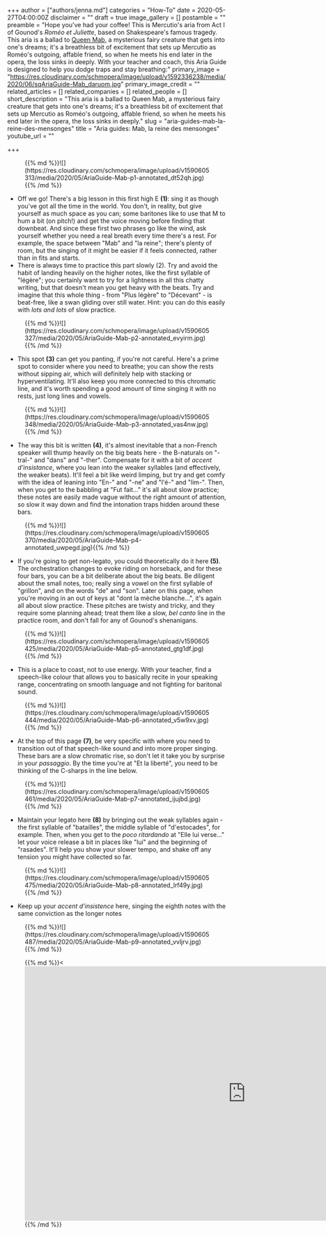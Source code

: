 +++
author = ["authors/jenna.md"]
categories = "How-To"
date = 2020-05-27T04:00:00Z
disclaimer = ""
draft = true
image_gallery = []
postamble = ""
preamble = "Hope you've had your coffee! This is Mercutio's aria from Act I of Gounod's _Roméo et Juliette_, based on Shakespeare's famous tragedy. This aria is a ballad to [Queen Mab](https://en.wikipedia.org/wiki/Queen_Mab), a mysterious fairy creature that gets into one's dreams; it's a breathless bit of excitement that sets up Mercutio as Roméo's outgoing, affable friend, so when he meets his end later in the opera, the loss sinks in deeply. With your teacher and coach, this Aria Guide is designed to help you dodge traps and stay breathing:"
primary_image = "https://res.cloudinary.com/schmopera/image/upload/v1592336238/media/2020/06/sqAriaGuide-Mab_daruom.jpg"
primary_image_credit = ""
related_articles = []
related_companies = []
related_people = []
short_description = "This aria is a ballad to Queen Mab, a mysterious fairy creature that gets into one's dreams; it's a breathless bit of excitement that sets up Mercutio as Roméo's outgoing, affable friend, so when he meets his end later in the opera, the loss sinks in deeply."
slug = "aria-guides-mab-la-reine-des-mensonges"
title = "Aria guides: Mab, la reine des mensonges"
youtube_url = ""

+++
<figure data-type="image">{{% md %}}![](https://res.cloudinary.com/schmopera/image/upload/v1590605313/media/2020/05/AriaGuide-Mab-p1-annotated_dt52qh.jpg){{% /md %}}

</figure>

* Off we go! There's a big lesson in this first high E **(1)**: sing it as though you've got all the time in the world. You don't, in reality, but give yourself as much space as you can; some baritones like to use that M to hum a bit (on pitch!) and get the voice moving before finding that downbeat. And since these first two phrases go like the wind, ask yourself whether you need a real breath every time there's a rest. For example, the space between "Mab" and "la reine"; there's plenty of room, but the singing of it might be easier if it feels connected, rather than in fits and starts.
* There is always time to practice this part slowly (2). Try and avoid the habit of landing heavily on the higher notes, like the first syllable of "légère"; you certainly want to try for a lightness in all this chatty writing, but that doesn't mean you get heavy with the beats. Try and imagine that this whole thing - from "Plus légère" to "Décevant" - is beat-free, like a swan gliding over still water. Hint: you can do this easily with _lots and lots_ of slow practice.

<figure data-type="image">{{% md %}}![](https://res.cloudinary.com/schmopera/image/upload/v1590605327/media/2020/05/AriaGuide-Mab-p2-annotated_evyirm.jpg){{% /md %}}

</figure>

* This spot **(3)** can get you panting, if you're not careful. Here's a prime spot to consider where you need to breathe; you can show the rests without sipping air, which will definitely help with stacking or hyperventilating. It'll also keep you more connected to this chromatic line, and it's worth spending a good amount of time singing it with no rests, just long lines and vowels.

<figure data-type="image">{{% md %}}![](https://res.cloudinary.com/schmopera/image/upload/v1590605348/media/2020/05/AriaGuide-Mab-p3-annotated_vas4nw.jpg){{% /md %}}

</figure>

* The way this bit is written **(4)**, it's almost inevitable that a non-French speaker will thump heavily on the big beats here - the B-naturals on "-traî-" and "dans" and "-ther". Compensate for it with a bit of _accent d'insistance_, where you lean into the weaker syllables (and effectively, the weaker beats). It'll feel a bit like weird limping, but try and get comfy with the idea of leaning into "En-" and "-ne" and "l'é-" and "lim-". Then, when you get to the babbling at "Fut fait..." it's all about slow practice; these notes are easily made vague without the right amount of attention, so slow it way down and find the intonation traps hidden around these bars.

<figure data-type="image">{{% md %}}![](https://res.cloudinary.com/schmopera/image/upload/v1590605370/media/2020/05/AriaGuide-Mab-p4-annotated_uwpegd.jpg){{% /md %}}

</figure>

* If you're going to get non-legato, you could theoretically do it here **(5)**. The orchestration changes to evoke riding on horseback, and for these four bars, you can be a bit deliberate about the big beats. Be diligent about the small notes, too; really sing a vowel on the first syllable of "grillon", and on the words "de" and "son". Later on this page, when you're moving in an out of keys at "dont la mèche blanche...", it's again all about slow practice. These pitches are twisty and tricky, and they require some planning ahead; treat them like a slow, _bel canto_ line in the practice room, and don't fall for any of Gounod's shenanigans.

<figure data-type="image">{{% md %}}![](https://res.cloudinary.com/schmopera/image/upload/v1590605425/media/2020/05/AriaGuide-Mab-p5-annotated_gtg1df.jpg){{% /md %}}

</figure>

* This is a place to coast, not to use energy. With your teacher, find a speech-like colour that allows you to basically recite in your speaking range, concentrating on smooth language and not fighting for baritonal sound.

<figure data-type="image">{{% md %}}![](https://res.cloudinary.com/schmopera/image/upload/v1590605444/media/2020/05/AriaGuide-Mab-p6-annotated_v5w9xv.jpg){{% /md %}}

</figure>

* At the top of this page **(7)**, be very specific with where you need to transition out of that speech-like sound and into more proper singing. These bars are a slow chromatic rise, so don't let it take you by surprise in your _passaggio_. By the time you're at "Et la liberté", you need to be thinking of the C-sharps in the line below.

<figure data-type="image">{{% md %}}![](https://res.cloudinary.com/schmopera/image/upload/v1590605461/media/2020/05/AriaGuide-Mab-p7-annotated_ijujbd.jpg){{% /md %}}

</figure>

* Maintain your legato here **(8)** by bringing out the weak syllables again - the first syllable of "batailles", the middle syllable of "d'estocades", for example. Then, when you get to the _poco ritardando_ at "Elle lui verse..." let your voice release a bit in places like "lui" and the beginning of "rasades". It'll help you show your slower tempo, and shake off any tension you might have collected so far.

<figure data-type="image">{{% md %}}![](https://res.cloudinary.com/schmopera/image/upload/v1590605475/media/2020/05/AriaGuide-Mab-p8-annotated_lrf49y.jpg){{% /md %}}

</figure>

* Keep up your _accent d'insistence_ here, singing the eighth notes with the same conviction as the longer notes

<figure data-type="image">{{% md %}}![](https://res.cloudinary.com/schmopera/image/upload/v1590605487/media/2020/05/AriaGuide-Mab-p9-annotated_vvljrv.jpg){{% /md %}}

</figure>

<figure data-type="video">{{% md %}}<<iframe width="1013" height="584" src="https://www.youtube.com/embed/llPvYE7D9Gc" frameborder="0" allow="accelerometer; autoplay; encrypted-media; gyroscope; picture-in-picture" allowfullscreen></iframe>{{% /md %}}

</figure>
